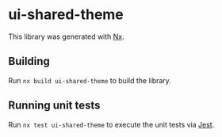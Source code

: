 # ui-shared-theme

This library was generated with [Nx](https://nx.dev).

## Building

Run `nx build ui-shared-theme` to build the library.

## Running unit tests

Run `nx test ui-shared-theme` to execute the unit tests via [Jest](https://jestjs.io).
